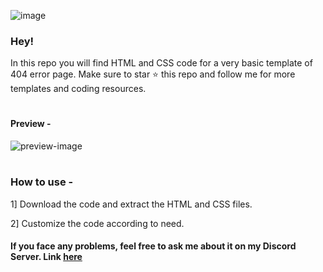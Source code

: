 ![image](https://user-images.githubusercontent.com/88544216/162729511-83cf7435-24f2-4fbf-b65d-7c142ee827a1.png)


### Hey!

In this repo you will find HTML and CSS code for a very basic template of 404 error page. Make sure to star ⭐ this repo and follow me for more templates and coding resources.

#

#### Preview - 
![preview-image](https://user-images.githubusercontent.com/88544216/162730386-f2661b94-cf1c-4cdb-9e1a-04154f1ef6b9.png)

#

### How to use - 

1] Download the code and extract the HTML and CSS files.

2] Customize the code according to need.

#### If you face any problems, feel free to ask me about it on my Discord Server. Link [here](https://discord.gg/VbbnMzV9RZ)
